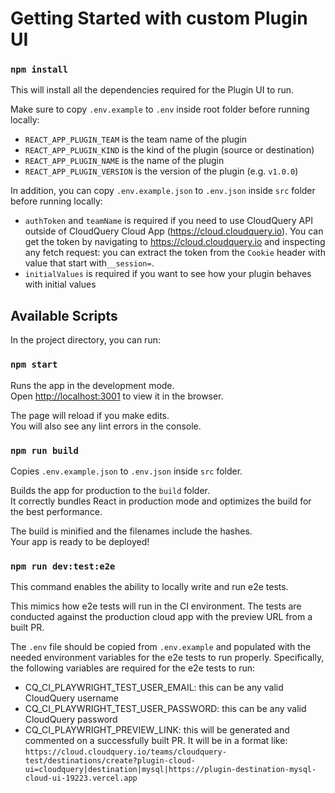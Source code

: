 # Getting Started with custom Plugin UI

### `npm install`

This will install all the dependencies required for the Plugin UI to run.

Make sure to copy `.env.example` to `.env` inside root folder before running locally:

- `REACT_APP_PLUGIN_TEAM` is the team name of the plugin
- `REACT_APP_PLUGIN_KIND` is the kind of the plugin (source or destination)
- `REACT_APP_PLUGIN_NAME` is the name of the plugin
- `REACT_APP_PLUGIN_VERSION` is the version of the plugin (e.g. `v1.0.0`)

In addition, you can copy `.env.example.json` to `.env.json` inside `src` folder before running locally:

- `authToken` and `teamName` is required if you need to use CloudQuery API outside of CloudQuery Cloud App (https://cloud.cloudquery.io). You can get the token by navigating to https://cloud.cloudquery.io and inspecting any fetch request: you can extract the token from the `Cookie` header with value that start with`__session=`.
- `initialValues` is required if you want to see how your plugin behaves with initial values

## Available Scripts

In the project directory, you can run:

### `npm start`

Runs the app in the development mode.\
Open [http://localhost:3001](http://localhost:3001) to view it in the browser.

The page will reload if you make edits.\
You will also see any lint errors in the console.

### `npm run build`

Copies `.env.example.json` to `.env.json` inside `src` folder.

Builds the app for production to the `build` folder.\
It correctly bundles React in production mode and optimizes the build for the best performance.

The build is minified and the filenames include the hashes.\
Your app is ready to be deployed!

### `npm run dev:test:e2e`

This command enables the ability to locally write and run e2e tests.

This mimics how e2e tests will run in the CI environment. The tests are conducted against the production cloud app with the preview URL from a built PR.

The `.env` file should be copied from `.env.example` and populated with the needed environment variables for the e2e tests to run properly. Specifically, the following variables are required for the e2e tests to run:

- CQ_CI_PLAYWRIGHT_TEST_USER_EMAIL: this can be any valid CloudQuery username
- CQ_CI_PLAYWRIGHT_TEST_USER_PASSWORD: this can be any valid CloudQuery password
- CQ_CI_PLAYWRIGHT_PREVIEW_LINK: this will be generated and commented on a successfully built PR. It will be in a format like: `https://cloud.cloudquery.io/teams/cloudquery-test/destinations/create?plugin-cloud-ui=cloudquery|destination|mysql|https://plugin-destination-mysql-cloud-ui-19223.vercel.app`
